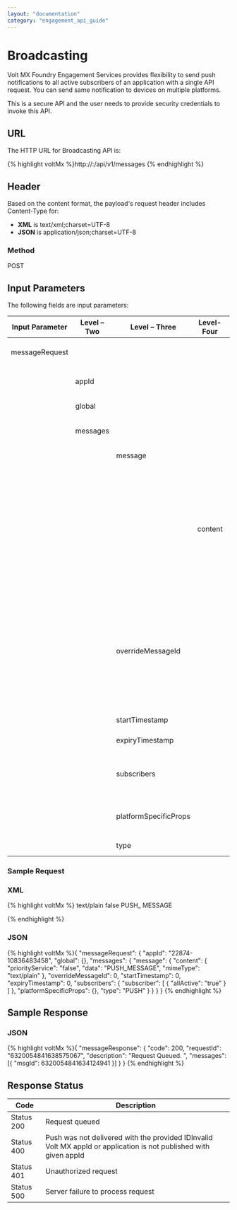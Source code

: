 ```yaml
---
layout: "documentation"
category: "engagement_api_guide"
---
```


# Broadcasting

Volt MX Foundry Engagement Services provides flexibility to send push notifications to all active subscribers of an application with a single API request. You can send same notification to devices on multiple platforms.

This is a secure API and the user needs to provide security credentials to invoke this API.

## URL

The HTTP URL for Broadcasting API is:

{% highlight voltMx %}http://<hostname or ip>:<portnumber>/api/v1/messages
{% endhighlight %}

## Header

Based on the content format, the payload's request header includes Content-Type for:

- **XML** is text/xml;charset=UTF-8
- **JSON** is application/json;charset=UTF-8

### Method

POST

## Input Parameters

The following fields are input parameters:

| Input Parameter | Level – Two | Level – Three         | Level- Four | Required | Type   | Description                                                                                                                                                                                  |
| --------------- | ----------- | --------------------- | ----------- | -------- | ------ | -------------------------------------------------------------------------------------------------------------------------------------------------------------------------------------------- |
| messageRequest  |             |                       |             |          |        | An array of messageRequest objects                                                                                                                                                           |
|                 | appId       |                       |             | Yes      | long   | Unique ID assigned to an app                                                                                                                                                                 |
|                 | global      |                       |             | Optional |        | .An array of global objects                                                                                                                                                                  |
|                 | messages    |                       |             |          |        | An array of messages objects                                                                                                                                                                 |
|                 |             | message               |             |          |        | An array of message objects                                                                                                                                                                  |
|                 |             |                       | content     |          |        | An array of content objectscontent- priorityService (boolean value - Optional)- data (push message - Required)- mimeType (label for a data so system can know it like,text/plain - Required) |
|                 |             | overrideMessageId     |             | Optional | long   | If you wish to change the push message and yet the message is not sent, then you need to pass the old message ID in sample request to update the existing push message to be sent            |
|                 |             | startTimestamp        |             | Optional | string | Time relative to a starting point                                                                                                                                                            |
|                 |             | expiryTimestamp       |             | Optional | string | Time relative to an ending point                                                                                                                                                             |
|                 |             | subscribers           |             | Yes      |        | An array of subscribers objects- allActive (boolean value)                                                                                                                                   |
|                 |             | platformSpecificProps |             | Optional |        | An array of platform specific properties, for more details [see](Push_Message_APIs.html#platformspecificprops-input-parameters)                                                              |
|                 |             | type                  |             | Yes      | string | Type of channel, such as push                                                                                                                                                                |

### Sample Request

### XML

{% highlight voltMx %}<?xml version='1.0' encoding='UTF-8'?>
<messageRequest appId="APPLICATION_ID">
<global>
<subscribers/>
<platformSpecificProps/>
</global>
<messages>
<message expiryTimestamp="0" overrideMessageId="0" refId="" startTimestamp="0" type="PUSH">
<subscribers>
**<subscriber allActive="true"/>**
</subscribers>
<platformSpecificProps>
</platformSpecificProps>
<content>
<mimeType>text/plain</mimeType>
<priorityService>false</priorityService>
<data>PUSH\_ MESSAGE</data>
</content>
</message>
</messages>
</messageRequest>

{% endhighlight %}

### JSON

{% highlight voltMx %}{
"messageRequest": {
"appId": "22874-10836483458",
"global": {},
"messages": {
"message": {
"content": {
"priorityService": "false",
"data": "PUSH_MESSAGE",
"mimeType": "text/plain"
},
"overrideMessageId": 0,
"startTimestamp": 0,
"expiryTimestamp": 0,
"subscribers": {
"subscriber": [
{
"allActive": "true"
}
]
},
"platformSpecificProps": {},
"type": "PUSH"
}
}
}
}
{% endhighlight %}

## Sample Response

### JSON

{% highlight voltMx %}{
"messageResponse": {
"code": 200,
"requestId": "6320054841638575067",
"description": "Request Queued. ",
"messages": [{
"msgId": 6320054841634124941
}]
}
}
{% endhighlight %}

## Response Status

| Code       | Description                                                                                                       |
| ---------- | ----------------------------------------------------------------------------------------------------------------- |
| Status 200 | Request queued                                                                                                    |
| Status 400 | Push was not delivered with the provided IDInvalid Volt MX appId or application is not published with given appId |
| Status 401 | Unauthorized request                                                                                              |
| Status 500 | Server failure to process request                                                                                 |
